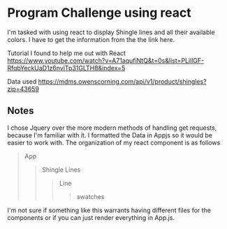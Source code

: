 # Program Challenge using react

I'm tasked with using react to display Shingle lines and all their available colors. I have to get the information from the the link here.  

Tutorial I found to help me out with React  
https://www.youtube.com/watch?v=A71aqufiNtQ&t=0s&list=PLillGF-RfqbYeckUaD1z6nviTp31GLTH8&index=5

Data used
https://mdms.owenscorning.com/api/v1/product/shingles?zip=43659


## Notes
I chose Jquery over the more modern methods of handling get requests, because I'm familiar with it. I formatted the Data in Appjs so it would be easier to work with. The organization of my react component is as follows


> App
>> Shingle Lines
>>> Line 
>>>> swatches

I'm not sure if something like this warrants having different files for the components or if you can just render everything in App.js.


